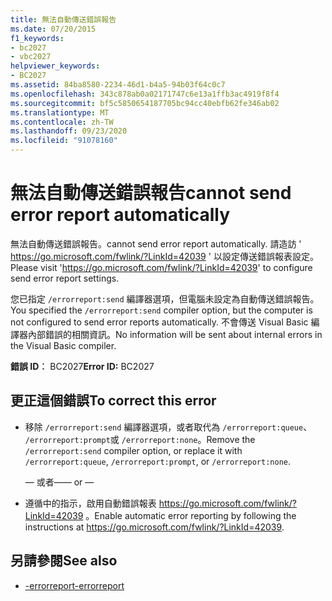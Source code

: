 ```yaml
---
title: 無法自動傳送錯誤報告
ms.date: 07/20/2015
f1_keywords:
- bc2027
- vbc2027
helpviewer_keywords:
- BC2027
ms.assetid: 84ba8580-2234-46d1-b4a5-94b03f64c0c7
ms.openlocfilehash: 343c878ab0a02171747c6e13a1ffb3ac4919f8f4
ms.sourcegitcommit: bf5c5850654187705bc94cc40ebfb62fe346ab02
ms.translationtype: MT
ms.contentlocale: zh-TW
ms.lasthandoff: 09/23/2020
ms.locfileid: "91078160"
---
```

# <a name="cannot-send-error-report-automatically"></a><span data-ttu-id="0df51-102">無法自動傳送錯誤報告</span><span class="sxs-lookup"><span data-stu-id="0df51-102">cannot send error report automatically</span></span>

<span data-ttu-id="0df51-103">無法自動傳送錯誤報告。</span><span class="sxs-lookup"><span data-stu-id="0df51-103">cannot send error report automatically.</span></span> <span data-ttu-id="0df51-104">請造訪 ' https://go.microsoft.com/fwlink/?LinkId=42039 ' 以設定傳送錯誤報表設定。</span><span class="sxs-lookup"><span data-stu-id="0df51-104">Please visit 'https://go.microsoft.com/fwlink/?LinkId=42039' to configure send error report settings.</span></span>  
  
 <span data-ttu-id="0df51-105">您已指定 `/errorreport:send` 編譯器選項，但電腦未設定為自動傳送錯誤報告。</span><span class="sxs-lookup"><span data-stu-id="0df51-105">You specified the `/errorreport:send` compiler option, but the computer is not configured to send error reports automatically.</span></span> <span data-ttu-id="0df51-106">不會傳送 Visual Basic 編譯器內部錯誤的相關資訊。</span><span class="sxs-lookup"><span data-stu-id="0df51-106">No information will be sent about internal errors in the Visual Basic compiler.</span></span>  
  
 <span data-ttu-id="0df51-107">**錯誤 ID︰** BC2027</span><span class="sxs-lookup"><span data-stu-id="0df51-107">**Error ID:** BC2027</span></span>  
  
## <a name="to-correct-this-error"></a><span data-ttu-id="0df51-108">更正這個錯誤</span><span class="sxs-lookup"><span data-stu-id="0df51-108">To correct this error</span></span>  
  
- <span data-ttu-id="0df51-109">移除 `/errorreport:send` 編譯器選項，或者取代為 `/errorreport:queue`、 `/errorreport:prompt`或 `/errorreport:none`。</span><span class="sxs-lookup"><span data-stu-id="0df51-109">Remove the `/errorreport:send` compiler option, or replace it with `/errorreport:queue`, `/errorreport:prompt`, or `/errorreport:none`.</span></span>  
  
     <span data-ttu-id="0df51-110">— 或者—</span><span class="sxs-lookup"><span data-stu-id="0df51-110">— or —</span></span>  
  
- <span data-ttu-id="0df51-111">遵循中的指示，啟用自動錯誤報表 <https://go.microsoft.com/fwlink/?LinkId=42039> 。</span><span class="sxs-lookup"><span data-stu-id="0df51-111">Enable automatic error reporting by following the instructions at <https://go.microsoft.com/fwlink/?LinkId=42039>.</span></span>  
  
## <a name="see-also"></a><span data-ttu-id="0df51-112">另請參閱</span><span class="sxs-lookup"><span data-stu-id="0df51-112">See also</span></span>

- [<span data-ttu-id="0df51-113">-errorreport</span><span class="sxs-lookup"><span data-stu-id="0df51-113">-errorreport</span></span>](../reference/command-line-compiler/errorreport.md)
